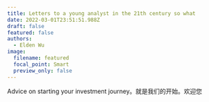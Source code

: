 ```yaml
---
title: Letters to a young analyst in the 21th century so what
date: 2022-03-01T23:51:51.988Z
draft: false
featured: false
authors:
  - Elden Wu
image:
  filename: featured
  focal_point: Smart
  preview_only: false
---
```

Advice on starting your investment journey。就是我们的开始。欢迎您
